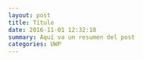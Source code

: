 ```yaml
---
layout: post
title: Título
date: 2016-11-01 12:32:18
summary: Aquí va un resumen del post
categories: UWP
---
```


#
